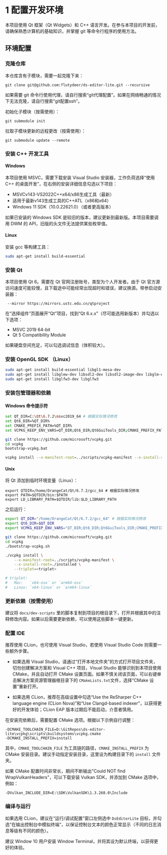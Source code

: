 # 1 配置开发环境

本项目使用 Qt 框架（Qt Widgets）和 C++ 语言开发。在参与本项目的开发前，请确保熟悉计算机的基础知识，并掌握 git 等命令行程序的使用方法。

## 环境配置

### 克隆仓库

本仓库含有子模块，需要一起克隆下来：

```shell
git clone git@github.com:flutydeer/ds-editor-lite.git --recursive
```

如果需要 git 命令行使用代理，请自行搜索“git代理配置”。如果在网络畅通的情况下无法克隆，请自行搜索“git配置ssh”。

初始化子模块（按需使用）：

```shell
git submodule init
```

拉取子模块更新的远程更改（按需使用）：

```shell
git submodule update --remote
```

### 安装 C++ 开发工具

#### Windows

本项目使用 MSVC，需要下载安装 Visual Studio 安装器，工作负荷选择“使用 C++ 的桌面开发”，在右侧的安装详细信息勾选以下项目：

- MSVCv143-VS2022C++x64/x86生成工具（最新）
- 适用于最新v143生成工具的C++ATL（x86和x64）
- Windows 11 SDK（10.0.22621.0）（或者更高版本）

如果已安装的 Windows SDK 是较旧的版本，建议更新到最新版。本项目需要调用 DWM 的 API，旧版的头文件无法提供某些枚举值。

#### Linux

安装 gcc 等构建工具：

```sh
sudo apt-get install build-essential
```

### 安装 Qt

本项目使用 Qt 6。需要在 Qt 官网注册账号，类型为个人开发者。由于 Qt 官方源访问速度可能较慢，且下载途中可能经常出现超时和错误，建议换源。带参启动安装器：

```shell
 --mirror https://mirrors.ustc.edu.cn/qtproject
```

在“选择组件”页面展开“Qt”项目，找到“Qt 6.x.x”（尽可能选用新版本）并勾选以下选项：

- MSVC 2019 64-bit
- Qt 5 Compatibility Module

如果硬盘空间充足，可以勾选调试信息（体积较大）。

### 安装 OpenGL SDK （Linux）

```sh
sudo apt-get install build-essential libgl1-mesa-dev
sudo apt-get install libglew-dev libsdl2-dev libsdl2-image-dev libglm-dev libfreetype6-dev
sudo apt-get install libglfw3-dev libglfw3
```

### 安装包管理器和依赖

#### Windows 命令提示符

```sh
set QT_DIR=C:\Qt\6.7.2\msvc2019_64 # 根据实际情况修改
set Qt6_DIR=%QT_DIR%
set CMAKE_PREFIX_PATH=%QT_DIR%
set VCPKG_KEEP_ENV_VARS=QT_DIR;Qt6_DIR;Qt6GuiTools_DIR;CMAKE_PREFIX_PATH

git clone https://github.com/microsoft/vcpkg.git
cd vcpkg
bootstrap-vcpkg.bat

vcpkg install --x-manifest-root=../scripts/vcpkg-manifest --x-install-root=./installed --triplet=x64-windows
```

#### Unix

将 Qt 添加到临时环境变量（Linux）：

```shell
export QTDIR=/home/OrangeCat/Qt/6.7.2/gcc_64 # 根据实际情况修改
export PATH=$QTDIR/bin:$PATH
export LD_LIBRARY_PATH=$QTDIR/lib:$LD_LIBRARY_PATH
```

之后运行：

```sh
export QT_DIR="/home/OrangeCat/Qt/6.7.2/gcc_64" # 根据实际情况修改
export Qt6_DIR=$QT_DIR
export VCPKG_KEEP_ENV_VARS="QT_DIR;Qt6_DIR;Qt6GuiTools_DIR;CMAKE_PREFIX_PATH"

git clone https://github.com/microsoft/vcpkg.git
cd vcpkg
./bootstrap-vcpkg.sh

./vcpkg install \
    --x-manifest-root=../scripts/vcpkg-manifest \
    --x-install-root=./installed \
    --triplet=<triplet>

# triplet:
#   Mac:   `x64-osx` or `arm64-osx`
#   Linux: `x64-linux` or `arm64-linux`
```

### 更新依赖（按需使用）

建议将 `docs/dev-scripts` 里的脚本复制到项目的根目录下，打开并根据其中的注释修改内容。如果以后需要更新依赖，可以使用这些脚本一键更新。

### 配置 IDE

推荐使用 CLion，也可使用 Visual Studio，若使用 Visual Studio Code 则需要一些额外步骤。

- 如果选用 Visual Studio，请通过“打开本地文件夹”的方式打开项目文件夹，切勿创建解决方案和 Visual C++ 项目，Visual Studio 能够识别到本项目使用 CMake，并且自动打开 CMake 设置页面。如果不慎关闭该页面，可以右键单击解决方案资源管理器根目录下的 `CMakeLists.txt`文件，选择“CMake 设置”重新打开。

- 如果选用 CLion，推荐在高级设置中勾选“Use the ReSharper C++ language engine (CLion Nova)”和“Use Clangd-based indexer”，以获得更好的开发体验；CLion EAP 版本过期后不能启动，介意者慎用。

在安装完依赖后，需要配置 CMake 选项。根据以下示例自行调整：

```
-DCMAKE_TOOLCHAIN_FILE=D:\GitRepos\ds-editor-lite\vcpkg\scripts\buildsystems\vcpkg.cmake
-DCMAKE_INSTALL_PREFIX=install
```

其中，`CMAKE_TOOLCHAIN_FILE` 为工具链的路径，`CMAKE_INSTALL_PREFIX` 为 CMake 安装目录。建议手动指定安装目录，这里设为构建目录下的 `install` 文件夹。

如果 CMake 配置时间非常长，期间不断输出"Could NOT find WrapVulkanHeaders"，可以下载安装 Vulkan SDK，并添加到 CMake 选项中，例如：

```
-DVulkan_INCLUDE_DIR=E:\SDK\VulkanSDK\1.3.268.0\Include
```

### 编译与运行

如果选用 CLion，建议在“运行/调试配置”窗口左侧选中 `DsEditorLite` 目标，并勾选“在输出控制台中模拟终端”，以保证控制台文本的颜色正常显示（不同的日志消息等级有不同的颜色）。

建议 Window 10 用户安装 Window Terminal，并将其设为默认终端，以获得更好的体验。